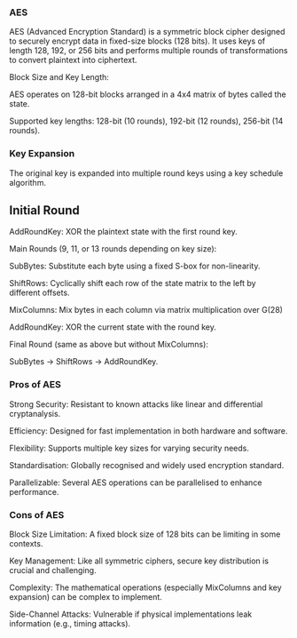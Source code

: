 ### __AES__

AES (Advanced Encryption Standard) is a symmetric block cipher designed to securely encrypt data in fixed-size blocks (128 bits). It uses keys of length 128, 192, or 256 bits and performs multiple rounds of transformations to convert plaintext into ciphertext.

Block Size and Key Length:

AES operates on 128-bit blocks arranged in a 4x4 matrix of bytes called the state.

Supported key lengths: 128-bit (10 rounds), 192-bit (12 rounds), 256-bit (14 rounds).

### __Key Expansion__

The original key is expanded into multiple round keys using a key schedule algorithm.

## __Initial Round__

AddRoundKey: XOR the plaintext state with the first round key.

Main Rounds (9, 11, or 13 rounds depending on key size):

SubBytes: Substitute each byte using a fixed S-box for non-linearity.

ShiftRows: Cyclically shift each row of the state matrix to the left by different offsets.

MixColumns: Mix bytes in each column via matrix multiplication over G(28)

AddRoundKey: XOR the current state with the round key.

Final Round (same as above but without MixColumns):

SubBytes → ShiftRows → AddRoundKey.

### __Pros of AES__

Strong Security: Resistant to known attacks like linear and differential cryptanalysis.

Efficiency: Designed for fast implementation in both hardware and software.

Flexibility: Supports multiple key sizes for varying security needs.

Standardisation: Globally recognised and widely used encryption standard.

Parallelizable: Several AES operations can be parallelised to enhance performance.

### __Cons of AES__

Block Size Limitation: A fixed block size of 128 bits can be limiting in some contexts.

Key Management: Like all symmetric ciphers, secure key distribution is crucial and challenging.

Complexity: The mathematical operations (especially MixColumns and key expansion) can be complex to implement.

Side-Channel Attacks: Vulnerable if physical implementations leak information (e.g., timing attacks).
